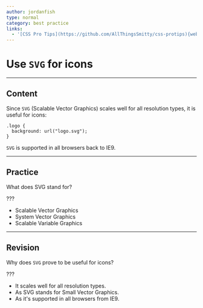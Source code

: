 ```yaml
---
author: jordanfish
type: normal
category: best practice
links:
  - '[CSS Pro Tips](https://github.com/AllThingsSmitty/css-protips){website}'
---
```


# Use `SVG` for icons


---

## Content

Since `SVG` (Scalable Vector Graphics) scales well for all resolution types, it is useful for icons:

```plain-text
.logo {
  background: url("logo.svg");
}
```

`SVG` is supported in all browsers back to IE9.


---

## Practice

What does SVG stand for?

???

- Scalable Vector Graphics
- System Vector Graphics
- Scalable Variable Graphics


---

## Revision

Why does `SVG` prove to be useful for icons?

???

- It scales well for all resolution types.
- As SVG stands for Small Vector Graphics.
- As it's supported in all browsers from IE9.
